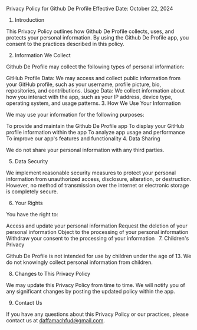 Privacy Policy for Github De Profile
Effective Date: October 22, 2024

1. Introduction

This Privacy Policy outlines how Github De Profile collects, uses, and protects your personal information. By using the Github De Profile app, you consent to the practices described in this policy.

2. Information We Collect

Github De Profile may collect the following types of personal information:

GitHub Profile Data: We may access and collect public information from your GitHub profile, such as your username, profile picture, bio, repositories, and contributions.
Usage Data: We collect information about how you interact with the app, such as your IP address, device type, operating system, and usage patterns.
3. How We Use Your Information

We may use your information for the following purposes:

To provide and maintain the Github De Profile app
To display your GitHub profile information within the app
To analyze app usage and performance
To improve our app's features and functionality
4. Data Sharing

We do not share your personal information with any third parties.

5. Data Security

We implement reasonable security measures to protect your personal information from unauthorized access, disclosure, alteration, or destruction. However, no method of transmission over the internet or electronic storage is completely secure.   

6. Your Rights

You have the right to:   

Access and update your personal information
Request the deletion of your personal information
Object to the processing of your personal information   
Withdraw your consent to the processing of your information   
7. Children's Privacy

Github De Profile is not intended for use by children under the age of 13. We do not knowingly collect personal information from children.

8. Changes to This Privacy Policy

We may update this Privacy Policy from time to time. We will notify you of any significant changes by posting the updated policy within the app.   

9. Contact Us

If you have any questions about this Privacy Policy or our practices, please contact us at daffamachfud@gmail.com.
